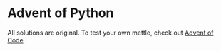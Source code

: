 # Advent of Python

All solutions are original. To test your own mettle, check out [Advent of Code](http://adventofcode.com/). 
